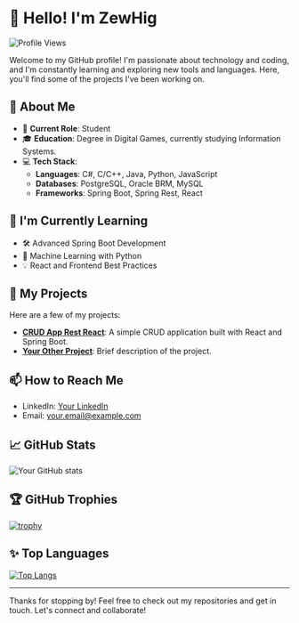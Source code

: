 # 👋 Hello! I'm ZewHig

![Profile Views](https://komarev.com/ghpvc/?username=ZewHig&color=green)

Welcome to my GitHub profile! I'm passionate about technology and coding, and I'm constantly learning and exploring new tools and languages. Here, you'll find some of the projects I've been working on.

## 🚀 About Me

- 💼 **Current Role**: Student
- 🎓 **Education**: Degree in Digital Games, currently studying Information Systems.
- 💻 **Tech Stack**:
  - **Languages**: C#, C/C++, Java, Python, JavaScript
  - **Databases**: PostgreSQL, Oracle BRM, MySQL
  - **Frameworks**: Spring Boot, Spring Rest, React

## 🌱 I'm Currently Learning

- 🛠️ Advanced Spring Boot Development
- 🧠 Machine Learning with Python
- 💡 React and Frontend Best Practices

## 🔭 My Projects

Here are a few of my projects:

- **[CRUD App Rest React](https://github.com/ZewHig/crud-app-rest-react)**: A simple CRUD application built with React and Spring Boot.
- **[Your Other Project](https://github.com/ZewHig/other-project)**: Brief description of the project.

## 📫 How to Reach Me

- LinkedIn: [Your LinkedIn](www.linkedin.com/in/matheus-donato-57a36214b)
- Email: [your.email@example.com](mailto:your.email@example.com)


## 📈 GitHub Stats

![Your GitHub stats](https://github-readme-stats.vercel.app/api?username=ZewHig&show_icons=true&theme=radical)

## 🏆 GitHub Trophies

[![trophy](https://github-profile-trophy.vercel.app/?username=ZewHig&theme=onedark)](https://github.com/ryo-ma/github-profile-trophy)

## ✨ Top Languages

[![Top Langs](https://github-readme-stats.vercel.app/api/top-langs/?username=ZewHig&layout=compact&theme=radical)](https://github.com/ZewHig/github-readme-stats)

---

Thanks for stopping by! Feel free to check out my repositories and get in touch. Let's connect and collaborate!
